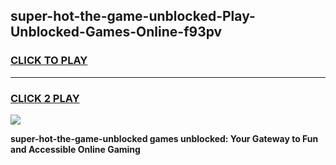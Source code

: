 
## super-hot-the-game-unblocked-Play-Unblocked-Games-Online-f93pv
<h3>
<a href="https://premium76.site?title=super-hot-the-game-unblocked&ref=24A">CLICK TO PLAY</a></h3>
<hr>

<h3>
<a href="https://premium76.site?title=super-hot-the-game-unblocked&ref=24A">CLICK 2 PLAY</a>
  
</h3>

<a href="https://premium76.site?title=super-hot-the-game-unblocked&ref=24A"><img src="https://clearcache.store/games.png"></a>


**super-hot-the-game-unblocked games unblocked: Your Gateway to Fun and Accessible Online Gaming**

